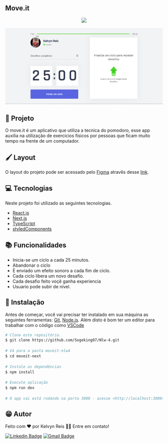 ## Move.it 
<p align="center">
    <img src="/public/icons/favicon.png">
</p>

<p>
    <img src="./.github/moveon.1.png" alt="Imagem principal">
</p>

## 🚀 Projeto

O move.it é um aplicativo que utiliza a tecnica do pomodoro, esse app auxilia na utilização de exercicios físicos por pessoas que ficam muito tempo na frente de um computador.

##  🖌 Layout

O layout do projeto pode ser acessado pelo [Figma](https://www.figma.com/) atravês desse [link](https://www.figma.com/file/XD84pU0aqmnklZO9Na4atE/Move.it-1.0-(Copy)).

## 💻 Tecnologias

Neste projeto foi utilizado as seguintes tecnologias.

- [React.js](https://pt-br.reactjs.org/)
- [Next.js](https://nextjs.org/)
- [TypeScript](https://www.typescriptlang.org/)
- [styledComponents](https://styled-components.com/)

##  📚  Funcionalidades

- Inicia-se um ciclo a cada  25 minutos.
- Abandonar o ciclo
- È enviado um efeito sonoro a cada fim de ciclo.
- Cada ciclo libera um novo desafio.
- Cada desafio feito voçê ganha experiencia
- Usuario pode subir de nível.

## 🔧 Instalação 

Antes de começar, você vai precisar ter instalado em sua máquina as seguintes ferramentas:
[Git](https://git-scm.com), [Node.js](https://nodejs.org/en/). 
Além disto é bom ter um editor para trabalhar com o código como [VSCode](https://code.visualstudio.com/)


```bash
# Clone este repositório.
$ git clone https://github.com/Sogeking07/Nlw-4.git

# Vá para a pasta moveit-nlw4
$ cd moveit-next

# Instale as dependências
$ npm install 

# Execute aplicação
$ npm run dev

# O app vai está rodando na porta 3000 - acesse <http://localhost:3000>
```

## 😁 Autor


Feito com ❤️ por Kelvyn Reis 👋🏽 Entre em contato!

[![Linkedin Badge](https://img.shields.io/badge/-@Kelvyn%20Dos%20Reis-1ca0f1?style=flat-square&labelColor=1ca0f1&logo=twitter&logoColor=white&link=https://www.linkedin.com/in/kelvyn-dos-reis-511b201b9/)](https://www.linkedin.com/in/kelvyn-dos-reis-511b201b9/)
[![Gmail Badge](https://img.shields.io/badge/-kelvyn2reis@gmail.com-c14438?style=flat-square&logo=Gmail&logoColor=white&link=mailto:kelvyn2reis@gmail.com)](mailto:kelvyn2reis@gmail.com)